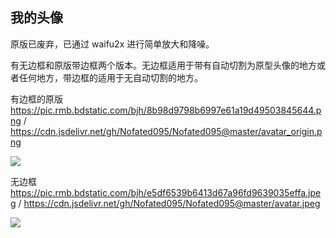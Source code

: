 ## 我的头像

原版已废弃，已通过 waifu2x 进行简单放大和降噪。

有无边框和原版带边框两个版本。无边框适用于带有自动切割为原型头像的地方或者任何地方，带边框的适用于无自动切割的地方。

有边框的原版 <https://pic.rmb.bdstatic.com/bjh/8b98d9798b6997e61a19d49503845644.png> / <https://cdn.jsdelivr.net/gh/Nofated095/Nofated095@master/avatar_origin.png>

![](https://pic.rmb.bdstatic.com/bjh/8b98d9798b6997e61a19d49503845644.png)

无边框 <https://pic.rmb.bdstatic.com/bjh/e5df6539b6413d67a96fd9639035effa.jpeg> / <https://cdn.jsdelivr.net/gh/Nofated095/Nofated095@master/avatar.jpeg>

![](https://pic.rmb.bdstatic.com/bjh/e5df6539b6413d67a96fd9639035effa.jpeg)
